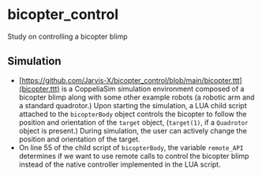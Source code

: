 # bicopter_control
Study on controlling a bicopter blimp

## Simulation
- [https://github.com/Jarvis-X/bicopter_control/blob/main/bicopter.ttt](bicopter.ttt) is a CoppeliaSim simulation environment composed of a bicopter blimp along with some other example robots (a robotic arm and a standard quadrotor.)
Upon starting the simulation, a LUA child script attached to the `bicopterBody` object controls the bicopter to follow the position and orientation of the `target` object, (`target(1)`, if a `Quadrotor` object is present.) During simulation, the user can actively change the position and orientation of the target.
- On line 55 of the child script of `bicopterBody`, the variable `remote_API` determines if we want to use remote calls to control the bicopter blimp instead of the native controller implemented in the LUA script.
